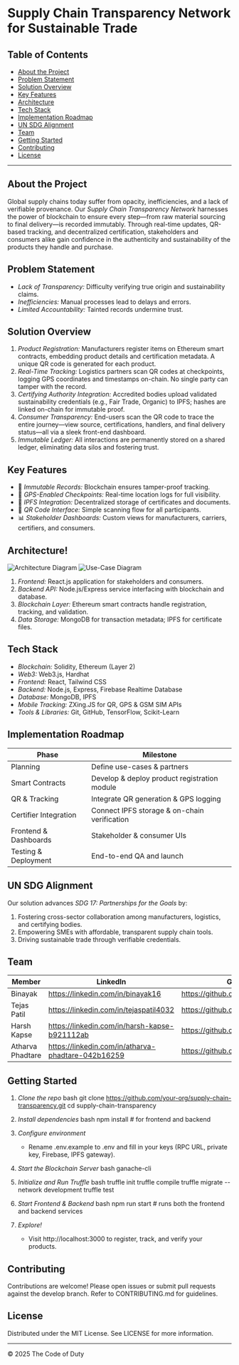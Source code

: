 # Supply Chain Transparency Network for Sustainable Trade


## Table of Contents
- [About the Project](#about-the-project)
- [Problem Statement](#problem-statement)
- [Solution Overview](#solution-overview)
- [Key Features](#key-features)
- [Architecture](#architecture)
- [Tech Stack](#tech-stack)
- [Implementation Roadmap](#implementation-roadmap)
- [UN SDG Alignment](#un-sdg-alignment)
- [Team](#team)
- [Getting Started](#getting-started)
- [Contributing](#contributing)
- [License](#license)

---

## About the Project

Global supply chains today suffer from opacity, inefficiencies, and a lack of verifiable provenance. Our *Supply Chain Transparency Network* harnesses the power of blockchain to ensure every step—from raw material sourcing to final delivery—is recorded immutably. Through real-time updates, QR-based tracking, and decentralized certification, stakeholders and consumers alike gain confidence in the authenticity and sustainability of the products they handle and purchase.

## Problem Statement

- *Lack of Transparency:* Difficulty verifying true origin and sustainability claims.
- *Inefficiencies:* Manual processes lead to delays and errors.
- *Limited Accountability:* Tainted records undermine trust.

## Solution Overview

1. *Product Registration:* Manufacturers register items on Ethereum smart contracts, embedding product details and certification metadata. A unique QR code is generated for each product.
2. *Real-Time Tracking:* Logistics partners scan QR codes at checkpoints, logging GPS coordinates and timestamps on-chain. No single party can tamper with the record.
3. *Certifying Authority Integration:* Accredited bodies upload validated sustainability credentials (e.g., Fair Trade, Organic) to IPFS; hashes are linked on-chain for immutable proof.
4. *Consumer Transparency:* End-users scan the QR code to trace the entire journey—view source, certifications, handlers, and final delivery status—all via a sleek front-end dashboard.
5. *Immutable Ledger:* All interactions are permanently stored on a shared ledger, eliminating data silos and fostering trust.

## Key Features

- 🚀 *Immutable Records:* Blockchain ensures tamper-proof tracking.
- 📍 *GPS-Enabled Checkpoints:* Real-time location logs for full visibility.
- 🔗 *IPFS Integration:* Decentralized storage of certificates and documents.
- 📱 *QR Code Interface:* Simple scanning flow for all participants.
- 📊 *Stakeholder Dashboards:* Custom views for manufacturers, carriers, certifiers, and consumers.

## Architecture!
![Architecture Diagram](https://github.com/user-attachments/assets/3ba3368b-e018-45ce-bda1-3c798009f72f)
![Use-Case Diagram](https://github.com/user-attachments/assets/cd67b9ae-f8a2-4f16-bd66-7e77741a25ec)



1. *Frontend:* React.js application for stakeholders and consumers.
2. *Backend API:* Node.js/Express service interfacing with blockchain and database.
3. *Blockchain Layer:* Ethereum smart contracts handle registration, tracking, and validation.
4. *Data Storage:* MongoDB for transaction metadata; IPFS for certificate files.

## Tech Stack

- *Blockchain:* Solidity, Ethereum (Layer 2)
- *Web3:* Web3.js, Hardhat
- *Frontend:* React, Tailwind CSS
- *Backend:* Node.js, Express, Firebase Realtime Database
- *Database:* MongoDB, IPFS
- *Mobile Tracking:* ZXing.JS for QR, GPS & GSM SIM APIs
- *Tools & Libraries:* Git, GitHub, TensorFlow, Scikit-Learn

## Implementation Roadmap

| Phase                  | Milestone                                    | 
|------------------------|----------------------------------------------|
| Planning               | Define use-cases & partners                  | 
| Smart Contracts        | Develop & deploy product registration module |
| QR & Tracking          | Integrate QR generation & GPS logging        | 
| Certifier Integration  | Connect IPFS storage & on-chain verification | 
| Frontend & Dashboards  | Stakeholder & consumer UIs                   | 
| Testing & Deployment   | End-to-end QA and launch                     | 

## UN SDG Alignment

Our solution advances *SDG 17: Partnerships for the Goals* by:

1. Fostering cross-sector collaboration among manufacturers, logistics, and certifying bodies.
2. Empowering SMEs with affordable, transparent supply chain tools.
3. Driving sustainable trade through verifiable credentials.

## Team

| Member           | LinkedIn                                            | GitHub                        |
|------------------|-----------------------------------------------------|-------------------------------|
| Binayak          | https://linkedin.com/in/binayak16                   | https://github.com/ZenMachina16 |
| Tejas Patil      | https://linkedin.com/in/tejaspatil4032              | https://github.com/tejas4032  |
| Harsh Kapse      | https://linkedin.com/in/harsh-kapse-b921112ab       | https://github.com/kap432     |
| Atharva Phadtare | https://linkedin.com/in/atharva-phadtare-042b16259  | https://github.com/atharvamp04|


## Getting Started

1. *Clone the repo*
   bash
   git clone https://github.com/your-org/supply-chain-transparency.git
   cd supply-chain-transparency
   
2. *Install dependencies*
   bash
   npm install   # for frontend and backend
   
3. *Configure environment*
   - Rename .env.example to .env and fill in your keys (RPC URL, private key, Firebase, IPFS gateway).

4. *Start the Blockchain Server*
   bash
   ganache-cli
   

5. *Initialize and Run Truffle*
   bash
   truffle init
   truffle compile
   truffle migrate --network development
   truffle test
   

6. *Start Frontend & Backend*
   bash
   npm run start  # runs both the frontend and backend services
   

7. *Explore!*
   - Visit http://localhost:3000 to register, track, and verify your products.

## Contributing

Contributions are welcome! Please open issues or submit pull requests against the develop branch. Refer to CONTRIBUTING.md for guidelines.

## License

Distributed under the MIT License. See LICENSE for more information.

---

&copy; 2025 The Code of Duty
